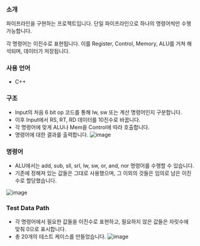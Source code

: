 ### **소개**

파이프라인을 구현하는 프로젝트입니다. 단일 파이프라인으로 하나의 명령어씩만 수행 가능합니다.

각 명령어는 이진수로 표현됩니다. 이를 Register, Control, Memory, ALU를 거쳐 해석되며, 데이터가 저장됩니다.


### 사용 언어

- C++

### 구조

- Input의 처음 6 bit op 코드를 통해 lw, sw 또는 계산 명령어인지 구분합니다.
- 이후 Input에서 RS, RT, RD 데이터를 10진수로 바꿉니다.
- 각 명령어에 맞게 ALU나 Mem을 Control에 따라 호출합니다.
- 명령어에 대한 결과를 출력합니다.
![image](https://user-images.githubusercontent.com/63103070/108590534-623f9980-73a7-11eb-81f5-209ba26bf811.png)


### 명령어

- ALU에서는 add, sub, sll, srl, lw, sw, or, and, nor 명령어를 수행할 수 있습니다.
- 기존에 정해져 있는 값들은 그대로 사용했으며, 그 이외의 것들은 임의로 남은 이진수로 할당했습니다.

![image](https://user-images.githubusercontent.com/63103070/108590543-71264c00-73a7-11eb-9043-0792e6bf8818.png)


### Test Data Path

- 각 명령어에서 필요한 값들을 이진수로 표현하고, 필요하지 않은 값들은 자릿수에 맞춰 0으로 표시합니다.
- 총 20개의 테스트 케이스를 만들었습니다.
![image](https://user-images.githubusercontent.com/63103070/108590563-88fdd000-73a7-11eb-9ee3-601d12335773.png)

